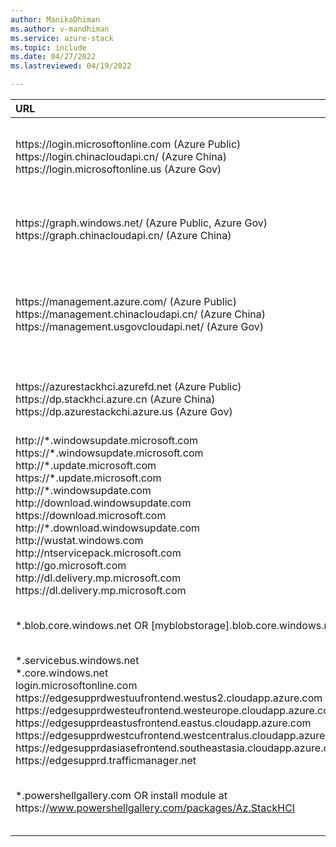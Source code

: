 ```yaml
---
author: ManikaDhiman
ms.author: v-mandhiman
ms.service: azure-stack
ms.topic: include
ms.date: 04/27/2022
ms.lastreviewed: 04/19/2022

---
```


|  URL | Port | Notes |
|  :---| :---| :---|
| https\://login.microsoftonline.com (Azure Public)<br>https\://login.chinacloudapi.cn/ (Azure China)<br>https\://login.microsoftonline.us (Azure Gov)  | 443  | For Active Directory Authority and used for authentication, token fetch, and validation. Service Tag: AzureActiveDirectory. |
| https\://graph.windows.net/ (Azure Public, Azure Gov)<br>https\://graph.chinacloudapi.cn/ (Azure China) | 443 | For Graph, and used for authentication, token fetch, and validation. Service Tag:  AzureActiveDirectory. |
|  https\://management.azure.com/  (Azure Public)<br>https\://management.chinacloudapi.cn/ (Azure China)<br>https\://management.usgovcloudapi.net/ (Azure Gov) | 443 | For Resource Manager and used during initial bootstrapping of the cluster to Azure for registration purposes and to unregister the cluster. Service Tag: AzureResourceManager. |
| https\://azurestackhci.azurefd.net (Azure Public)<br>https\://dp.stackhci.azure.cn (Azure China)<br>https\://dp.azurestackchi.azure.us (Azure Gov) | 443 | For Dataplane which pushes up diagnostics data, is used in the Portal pipeline, and pushes billing data. |
| http\://\*.windowsupdate.microsoft.com<br>https\://\*.windowsupdate.microsoft.com<br>http\://\*.update.microsoft.com<br>https\://\*.update.microsoft.com<br>http\://\*.windowsupdate.com<br>http\://download.windowsupdate.com<br>https\://download.microsoft.com<br>http\://*.download.windowsupdate.com<br>http\://wustat.windows.com<br>http\://ntservicepack.microsoft.com<br>http\://go.microsoft.com<br>http\://dl.delivery.mp.microsoft.com<br>https\://dl.delivery.mp.microsoft.com | 443 | For Microsoft Update, which allows the OS to receive updates. |
| *.blob.core.windows.net OR [myblobstorage].blob.core.windows.net | 443 | For Cluster Cloud Witness. To use a cloud witness as the cluster witness. |
| \*.servicebus.windows.net<br>\*.core.windows.net<br>login.microsoftonline.com<br>https\://edgesupprdwestuufrontend.westus2.cloudapp.azure.com<br>https\://edgesupprdwesteufrontend.westeurope.cloudapp.azure.com<br>https\://edgesupprdeastusfrontend.eastus.cloudapp.azure.com<br>https\://edgesupprdwestcufrontend.westcentralus.cloudapp.azure.com<br>https\://edgesupprdasiasefrontend.southeastasia.cloudapp.azure.com<br>https\://edgesupprd.trafficmanager.net | 443 | For Remote Support. To allow remote access to Microsoft support for troubleshooting. |
| *.powershellgallery.com OR install module at https\://www.powershellgallery.com/packages/Az.StackHCI | 443 | To obtain the Az.StackHCI PowerShell module, which is required for cluster registration. |